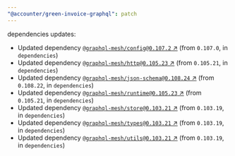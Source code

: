 ```yaml
---
"@accounter/green-invoice-graphql": patch
---
```

dependencies updates:
  - Updated dependency [`@graphql-mesh/config@0.107.2` ↗︎](https://www.npmjs.com/package/@graphql-mesh/config/v/0.107.2) (from `0.107.0`, in `dependencies`)
  - Updated dependency [`@graphql-mesh/http@0.105.23` ↗︎](https://www.npmjs.com/package/@graphql-mesh/http/v/0.105.23) (from `0.105.21`, in `dependencies`)
  - Updated dependency [`@graphql-mesh/json-schema@0.108.24` ↗︎](https://www.npmjs.com/package/@graphql-mesh/json-schema/v/0.108.24) (from `0.108.22`, in `dependencies`)
  - Updated dependency [`@graphql-mesh/runtime@0.105.23` ↗︎](https://www.npmjs.com/package/@graphql-mesh/runtime/v/0.105.23) (from `0.105.21`, in `dependencies`)
  - Updated dependency [`@graphql-mesh/store@0.103.21` ↗︎](https://www.npmjs.com/package/@graphql-mesh/store/v/0.103.21) (from `0.103.19`, in `dependencies`)
  - Updated dependency [`@graphql-mesh/types@0.103.21` ↗︎](https://www.npmjs.com/package/@graphql-mesh/types/v/0.103.21) (from `0.103.19`, in `dependencies`)
  - Updated dependency [`@graphql-mesh/utils@0.103.21` ↗︎](https://www.npmjs.com/package/@graphql-mesh/utils/v/0.103.21) (from `0.103.19`, in `dependencies`)
